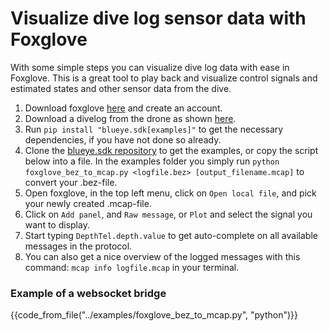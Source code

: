 # Visualize dive log sensor data with Foxglove
With some simple steps you can visualize dive log data with ease in Foxglove. This is a great tool to play back and visualize control signals and estimated states and other sensor data from the dive.

1. Download foxglove [here](https://foxglove.dev/download) and create an account.
2. Download a divelog from the drone as shown [here](https://blueye-robotics.github.io/blueye.sdk/latest/logs/listing-and-downloading/).
3. Run `pip install "blueye.sdk[examples]"` to get the necessary dependencies, if you have not done so already.
4. Clone the [blueye.sdk repository](https://github.com/BluEye-Robotics/blueye.sdk) to get the examples, or copy the script below into a file. In the examples folder you simply run `python foxglove_bez_to_mcap.py <logfile.bez> [output_filename.mcap]` to convert your .bez-file.
5. Open foxglove, in the top left menu, click on `Open local file`, and pick your newly created .mcap-file.
6. Click on `Add panel`, and `Raw message`, or `Plot` and select the signal you want to display.
7. Start typing `DepthTel.depth.value` to get auto-complete on all available messages in the protocol.
8. You can also get a nice overview of the logged messages with this command: `mcap info logfile.mcap` in your terminal.

### Example of a websocket bridge
{{code_from_file("../examples/foxglove_bez_to_mcap.py", "python")}}
